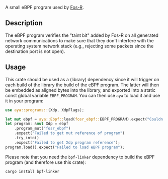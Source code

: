 A small eBPF program used by [Fos-R](https://crates.io/crates/fosr).

## Description

The eBPF program verifies the "taint bit" added by Fos-R on all generated network communications to make sure that they don't interfere with the operating system network stack (e.g., rejecting some packets since the destination port is not open).

## Usage

This crate should be used as a (library) dependency since it will trigger on each build of the library the build of the eBPF program. The latter will then be embedded as aligned bytes into the library, and exported into a static const global variable `EBPF_PROGRAM`. You can then use `aya` to load it and use it in your program:
```rust
use aya::programs::{Xdp, XdpFlags};

let mut ebpf = aya::Ebpf::load(fosr_ebpf::EBPF_PROGRAM).expect("Couldn't retrieve eBPF program");
let program: &mut Xdp = ebpf
    .program_mut("fosr_ebpf")
    .expect("Failed to get mut reference of program")
    .try_into()
    .expect("Failed to get Xdp program reference");
program.load().expect("Failed to load eBPF program");
```

Please note that you need the `bpf-linker` dependency to build the eBPF program (and therefore use this crate):
```
cargo install bpf-linker
```

